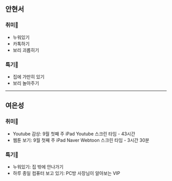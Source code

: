 ## 안현서
### 취미🐸
- 누워있기
- 카톡하기
- 보리 괴롭히기

### 특기🐹
- 집에 가만히 있기
- 보리 놀아주기

---

## 여은성

### 취미🐸
- Youtube 감상: 9월 첫째 주 iPad Youtube 스크린 타임 - 43시간
- 웹툰 보기: 9월 첫째 주 iPad Naver Webtoon 스크린 타임 - 3시간 30분

### 특기🐹
- 누워있기: 집 밖에 안나가기
- 하루 종일 컴퓨터 보고 있기: PC방 사장님이 알아보는 VIP
